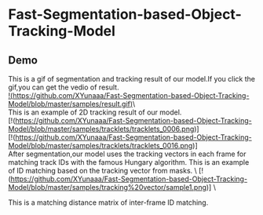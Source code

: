 # Fast-Segmentation-based-Object-Tracking-Model

Demo
------
This is a gif of segmentation and tracking result of our model.If you click the gif,you can get the vedio of result.\
[!(https://github.com/XYunaaa/Fast-Segmentation-based-Object-Tracking-Model/blob/master/samples/result.gif)](http://baidu.com)\\\
This is an example of 2D tracking result of our model.\
[!(https://github.com/XYunaaa/Fast-Segmentation-based-Object-Tracking-Model/blob/master/samples/tracklets/tracklets_0006.png)]
  \
[!(https://github.com/XYunaaa/Fast-Segmentation-based-Object-Tracking-Model/blob/master/samples/tracklets/tracklets_0016.png)] 
\
After segmentation,our model uses the tracking vectors in each frame for matching track IDs with the famous
Hungary algorithm. This is an example of ID matching based on the tracking vector from masks. \\
[!(https://github.com/XYunaaa/Fast-Segmentation-based-Object-Tracking-Model/blob/master/samples/tracking%20vector/sample1.png)]
\

This is a matching distance matrix of inter-frame ID matching.
